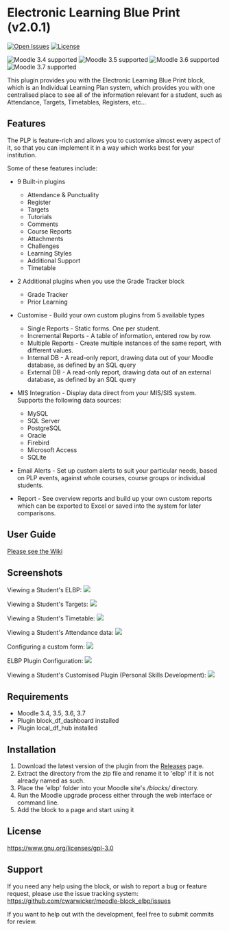 # Electronic Learning Blue Print (v2.0.1)

[![Open Issues](https://img.shields.io/github/issues/cwarwicker/moodle-block_elbp)](https://github.com/cwarwicker/moodle-block_elbp/issues)
[![License](https://img.shields.io/badge/License-GPLv3-blue.svg)](https://www.gnu.org/licenses/gpl-3.0)

![Moodle 3.4 supported](https://img.shields.io/badge/Moodle-3.4-brightgreen)
![Moodle 3.5 supported](https://img.shields.io/badge/Moodle-3.5-brightgreen)
![Moodle 3.6 supported](https://img.shields.io/badge/Moodle-3.6-brightgreen)
![Moodle 3.7 supported](https://img.shields.io/badge/Moodle-3.7-brightgreen)

This plugin provides you with the Electronic Learning Blue Print block, which is an Individual Learning Plan system, which provides you with one centralised place to see all of the information relevant for a student, such as Attendance, Targets, Timetables, Registers, etc...


Features
------------
The PLP is feature-rich and allows you to customise almost every aspect of it, so that you can implement it in a way which works best for your institution.

Some of these features include:

* 9 Built-in plugins
	* Attendance & Punctuality
	* Register
	* Targets
	* Tutorials
	* Comments
	* Course Reports
	* Attachments
	* Challenges
	* Learning Styles
	* Additional Support
	* Timetable

* 2 Additional plugins when you use the Grade Tracker block
	* Grade Tracker
	* Prior Learning

* Customise - Build your own custom plugins from 5 available types
	* Single Reports - Static forms. One per student.
	* Incremental Reports - A table of information, entered row by row.
	* Multiple Reports - Create multiple instances of the same report, with different values.
	* Internal DB - A read-only report, drawing data out of your Moodle database, as defined by an SQL query
	* External DB - A read-only report, drawing data out of an external database, as defined by an SQL query

* MIS Integration - Display data direct from your MIS/SIS system. Supports the following data sources:
	* MySQL
	* SQL Server
	* PostgreSQL
	* Oracle
	* Firebird
	* Microsoft Access
	* SQLite

* Email Alerts - Set up custom alerts to suit your particular needs, based on PLP events, against whole courses, course groups or individual students.
* Report - See overview reports and build up your own custom reports which can be exported to Excel or saved into the system for later comparisons.

User Guide
------------
[Please see the Wiki](https://github.com/cwarwicker/moodle-block_elbp/wiki)

Screenshots
-----------

Viewing a Student's ELBP:
![](pix/screenshots/screenshot.png)

Viewing a Student's Targets:
![](pix/screenshots/targets.png)

Viewing a Student's Timetable:
![](pix/screenshots/timetable.png)

Viewing a Student's Attendance data:
![](pix/screenshots/attendance.png)

Configuring a custom form:
![](pix/screenshots/config-forms.png)

ELBP Plugin Configuration:
![](pix/screenshots/config-plugins.png)

Viewing a Student's Customised Plugin (Personal Skills Development):
![](pix/screenshots/ss_personal_skills.png)

Requirements
------------
- Moodle 3.4, 3.5, 3.6, 3.7
- Plugin block_df_dashboard installed
- Plugin local_df_hub installed

Installation
------------
1. Download the latest version of the plugin from the [Releases](https://github.com/cwarwicker/moodle-block_elbp/releases) page.
2. Extract the directory from the zip file and rename it to 'elbp' if it is not already named as such.
3. Place the 'elbp' folder into your Moodle site's */blocks/* directory.
4. Run the Moodle upgrade process either through the web interface or command line.
5. Add the block to a page and start using it

License
-------
https://www.gnu.org/licenses/gpl-3.0

Support
-------
If you need any help using the block, or wish to report a bug or feature request, please use the issue tracking system: https://github.com/cwarwicker/moodle-block_elbp/issues

If you want to help out with the development, feel free to submit commits for review.